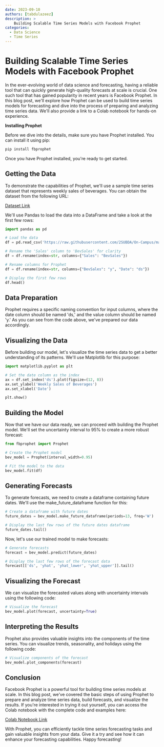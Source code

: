 ```yaml
---
date: 2023-09-10
authors: [tabdulazeez]
description: >
    Building Scalable Time Series Models with Facebook Prophet
categories:
  - Data Science
  - Time Series
---
```


# Building Scalable Time Series Models with Facebook Prophet
In the ever-evolving world of data science and forecasting, having a reliable tool that can quickly generate high-quality forecasts at scale is crucial. One such tool that has gained popularity in recent years is Facebook Prophet. In this blog post, we'll explore how Prophet can be used to build time series models for forecasting and dive into the process of preparing and analyzing time series data. We'll also provide a link to a Colab notebook for hands-on experience.

<!-- more -->

**Installing Prophet**

Before we dive into the details, make sure you have Prophet installed. You can install it using pip:

```sh
pip install fbprophet
```

Once you have Prophet installed, you're ready to get started.

## Getting the Data
To demonstrate the capabilities of Prophet, we'll use a sample time series dataset that represents weekly sales of beverages. You can obtain the dataset from the following URL:

[Dataset Link](https://raw.githubusercontent.com/2SUBDA/On-Campus/master/Dept1.csv)

We'll use Pandas to load the data into a DataFrame and take a look at the first few rows:

```py
import pandas as pd

# Load the data
df = pd.read_csv('https://raw.githubusercontent.com/2SUBDA/On-Campus/master/Dept1.csv', sep=',', error_bad_lines=False, encoding="ISO-8859-1")

# Rename the 'Sales' column to 'BevSales' for clarity
df = df.rename(index=str, columns={"Sales": "BevSales"})

# Rename columns for Prophet
df = df.rename(index=str, columns={"BevSales": "y", "Date": "ds"})

# Display the first few rows
df.head()

```

## Data Preparation
Prophet requires a specific naming convention for input columns, where the date column should be named 'ds,' and the value column should be named 'y.' As you can see from the code above, we've prepared our data accordingly.


## Visualizing the Data
Before building our model, let's visualize the time series data to get a better understanding of its patterns. We'll use Matplotlib for this purpose:

```py
import matplotlib.pyplot as plt

# Set the date column as the index
ax = df.set_index('ds').plot(figsize=(12, 8))
ax.set_ylabel('Weekly Sales of Beverages')
ax.set_xlabel('Date')

plt.show()

```

## Building the Model
Now that we have our data ready, we can proceed with building the Prophet model. We'll set the uncertainty interval to 95% to create a more robust forecast:

```py
from fbprophet import Prophet

# Create the Prophet model
bev_model = Prophet(interval_width=0.95)

# Fit the model to the data
bev_model.fit(df)

```

## Generating Forecasts
To generate forecasts, we need to create a dataframe containing future dates. We'll use the make_future_dataframe function for this:

```py
# Create a dataframe with future dates
future_dates = bev_model.make_future_dataframe(periods=13, freq='W')

# Display the last few rows of the future dates dataframe
future_dates.tail()

```

Now, let's use our trained model to make forecasts:

```py
# Generate forecasts
forecast = bev_model.predict(future_dates)

# Display the last few rows of the forecast data
forecast[['ds', 'yhat', 'yhat_lower', 'yhat_upper']].tail()

```

## Visualizing the Forecast
We can visualize the forecasted values along with uncertainty intervals using the following code:

```py
# Visualize the forecast
bev_model.plot(forecast, uncertainty=True)

```

## Interpreting the Results
Prophet also provides valuable insights into the components of the time series. You can visualize trends, seasonality, and holidays using the following code:

```py
# Visualize components of the forecast
bev_model.plot_components(forecast)

```

## Conclusion
Facebook Prophet is a powerful tool for building time series models at scale. In this blog post, we've covered the basic steps of using Prophet to prepare and analyze time series data, build forecasts, and visualize the results. If you're interested in trying it out yourself, you can access the Colab notebook with the complete code and examples here:

[Colab Notebook Link](https://colab.research.google.com/github/toraaglobal/CaseStudies/blob/master/Time_Series_BeverageTimeForProphet.ipynb)

With Prophet, you can efficiently tackle time series forecasting tasks and gain valuable insights from your data. Give it a try and see how it can enhance your forecasting capabilities. Happy forecasting!



